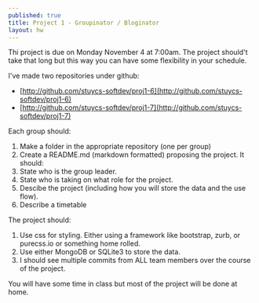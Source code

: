 ```yaml
---
published: true
title: Project 1 - Groupinator / Bloginator 
layout: hw
---
```


Thi project is due on Monday November 4 at 7:00am. The project
should't take that long but this way you can have some flexibility in
your schedule.

I've made two repositories under github:

 * [http://github.com/stuycs-softdev/proj1-6](http://github.com/stuycs-softdev/proj1-6)
 * [http://github.com/stuycs-softdev/proj1-7](http://github.com/stuycs-softdev/proj1-7)

Each group should:

 1. Make a folder in the appropriate repository (one per group)
 2. Create a README.md (markdown formatted) proposing the project. It should:
  1. State who is the group leader.
  2. State who is taking on what role for the project.
  3. Descibe the project (including how you will store the data and the use flow).
  4. Describe a timetable

The project should:
 1. Use css for styling. Either using a framework like bootstrap, zurb, or purecss.io  or something home rolled.
 2. Use either MongoDB or SQLite3 to store the data.
 3. I should see multiple commits from ALL team members over the course of the project.

You will have some time in class but most of the project will be done at home.



